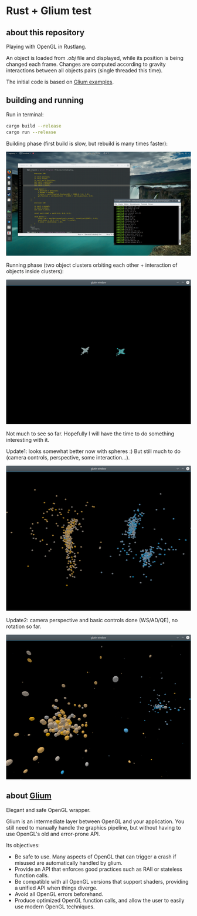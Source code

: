 # Rust + Glium test

## about this repository

Playing with OpenGL in Rustlang.

An object is loaded from *.obj* file and displayed, while its position is being changed each frame. 
Changes are computed according to gravity interactions between all objects pairs (single threaded this time). 

The initial code is based on [Glium examples](https://github.com/tomaka/glium/tree/master/examples). 

## building and running

Run in terminal:

```bash
cargo build --release
cargo run --release
```

Building phase (first build is slow, but rebuild is many times faster):

![screen0](https://raw.githubusercontent.com/michal2229/Rust-playground/master/rust_glium_opengl_test/results/screen0.png)

Running phase (two object clusters orbiting each other + interaction of objects inside clusters):

![screen1](https://raw.githubusercontent.com/michal2229/Rust-playground/master/rust_glium_opengl_test/results/screen1.png)

Not much to see so far. Hopefully I will have the time to do something interesting with it.

Update1: looks somewhat better now with spheres :) But still much to do (camera controls, perspective, some interaction...).

![screen2](https://raw.githubusercontent.com/michal2229/Rust-playground/master/rust_glium_opengl_test/results/screen2.png)

Update2: camera perspective and basic controls done (WS/AD/QE), no rotation so far. 

![screen3](https://raw.githubusercontent.com/michal2229/Rust-playground/master/rust_glium_opengl_test/results/screen3.png)


## about [Glium](https://github.com/tomaka/glium)

Elegant and safe OpenGL wrapper.

Glium is an intermediate layer between OpenGL and your application. 
You still need to manually handle the graphics pipeline, 
but without having to use OpenGL's old and error-prone API.

Its objectives:

* Be safe to use. Many aspects of OpenGL that can trigger a crash if misused are automatically handled by glium.
* Provide an API that enforces good practices such as RAII or stateless function calls.
* Be compatible with all OpenGL versions that support shaders, providing a unified API when things diverge.
* Avoid all OpenGL errors beforehand.
* Produce optimized OpenGL function calls, and allow the user to easily use modern OpenGL techniques.
